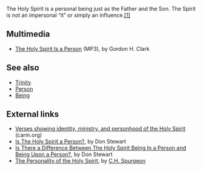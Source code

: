 The Holy Spirit is a personal being just as the Father and the Son.
The Spirit is not an impersonal “it” or simply an
influence.[[1]](http://www.bible.org/page.asp?page_id=392)

## Multimedia

-   [The Holy Spirit Is a Person](http://www.trinitylectures.org/MP3/The_Holy_Spirit_is_a_Person.mp3)
    (MP3), by Gordon H. Clark

## See also

-   [Trinity](Trinity "Trinity")
-   [Person](Person "Person")
-   [Being](Being "Being")

## External links

-   [Verses showing identity, ministry, and personhood of the Holy Spirit](http://www.carm.org/doctrine/trinityspirit.htm)
    (carm.org)
-   [Is The Holy Spirit a Person?](http://www.blueletterbible.org/faq/nbi/404.html),
    by Don Stewart
-   [Is There a Difference Between The Holy Spirit Being In a Person and Being Upon a Person?](http://www.blueletterbible.org/faq/nbi/824.html),
    by Don Stewart
-   [The Personality of the Holy Spirit](http://www.biblebb.com/files/spurgeon/0004.htm),
    by [C.H. Spurgeon](C.H._Spurgeon "C.H. Spurgeon")



